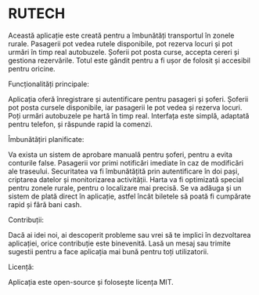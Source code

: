 # RUTECH
Această aplicație este creată pentru a îmbunătăți transportul în zonele rurale. Pasagerii pot vedea rutele disponibile, pot rezerva locuri și pot urmări în timp real autobuzele. Șoferii pot posta curse, accepta cereri și gestiona rezervările. Totul este gândit pentru a fi ușor de folosit și accesibil pentru oricine.

Funcționalități principale:

Aplicația oferă înregistrare și autentificare pentru pasageri și șoferi. Șoferii pot posta cursele disponibile, iar pasagerii le pot vedea și rezerva locuri. Poți urmări autobuzele pe hartă în timp real. Interfața este simplă, adaptată pentru telefon, și răspunde rapid la comenzi.

Îmbunătățiri planificate:

Va exista un sistem de aprobare manuală pentru șoferi, pentru a evita conturile false. Pasagerii vor primi notificări imediate în caz de modificări ale traseului. Securitatea va fi îmbunătățită prin autentificare în doi pași, criptarea datelor și monitorizarea activității. Harta va fi optimizată special pentru zonele rurale, pentru o localizare mai precisă. Se va adăuga și un sistem de plată direct în aplicație, astfel încât biletele să poată fi cumpărate rapid și fără bani cash.

Contribuții:

Dacă ai idei noi, ai descoperit probleme sau vrei să te implici în dezvoltarea aplicației, orice contribuție este binevenită. Lasă un mesaj sau trimite sugestii pentru a face aplicația mai bună pentru toți utilizatorii.

Licență:

Aplicația este open-source și folosește licența MIT.

